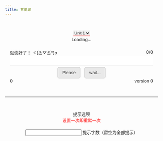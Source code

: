 ```yaml
---
title: 背单词
---
```


<link rel="stylesheet" type="text/css" href="/css/normalize.css" />
<link rel="stylesheet" type="text/css" href="/css/component.css" />
<script type="text/javascript" src="/jquery.js"></script>
<script type="text/javascript" src="/js/release.js"></script>
<style type="text/css">
	.bton {
		padding:0.6rem 0.9rem;
		font-size: 0.9rem;
		color: rgba(0,0,0,0.7);
		background-color: rgba(0,0,0,0.08);
		outline:none;
		border-color: rgba(0,0,0,0.2);
		border-style: solid;
		border-width: 1px;
		border-radius: 0.3rem;
		transition: color 0.2s, background-color 0.2s, border-color 0.2s;
	}
	.bton:hover {
		color: rgba(0,0,0,0.8);
		text-decoration: none;
		background-color: rgba(0,0,0,0.2);
		border-color: rgba(0,0,0,0.3);
	}
	.play {
		background: url('/images/youdao-img.png') no-repeat;
		background-position: -119px 3px; 
		border: none; 
		width: 16px; 
		height: 25px;
		outline: none;
	}
	.play:hover {
		background-position: -90px 3px; 
	}
	.myInput {
		transition: 0.5s;
		outline: none;
		text-align: center; 
		border-bottom: 2px solid #EEEEEE; 
		border-top: none; 
		border-left: none;
		border-right: none;
	}
	.myInput:focus {
		border-bottom: 3px solid #30FF30; 
	}
	.input-wrong {
		transition: 0.5s;
		outline: none;
		text-align: center; 
		border-top: none; 
		border-left: none;
		border-right: none;
		border-bottom: 3px solid #FF0000; 
	}
	.select {
		outline: none;
		text-align: center; 
		border-top: none; 
		border-left: none;
		border-right: none;
		border-bottom: 2px solid #FF7070; 
	}
	input::-webkit-outer-spin-button,
	input::-webkit-inner-spin-button {
		-webkit-appearance: none;
	}
	input[type="number"] {
		-moz-appearance: textfield;
	}
</style>
<div style="text-align: center; padding:2rem 1rem;">
	<div>
		<select class="select" id="unit" style="margin-bottom: 2px">
			<option value="7b_u1">Unit 1</option>
			<option value="7b_u2">Unit 2</option>
			<option value="7b_u3">Unit 3</option>
			<option value="7b_u4">Unit 4</option>
			<option value="7b_u5">Unit 5</option>
			<option value="7b_u6">Unit 6</option>
			<option value="7b_u7">Unit 7</option>
			<option value="7b_u8">Unit 8</option>
			<option value="test">测试</option>
		</select>
	</div>
	<div>
		<span id="hint">Loading...</span>
	</div>
	<div>
		<input id="play" class="play" type="button" />
	</div>
	<div style="margin-bottom: 15px;">
		<span id="notice" style="float: left">就快好了！ ヾ(≧▽≦*)o</span>
		<span id="result" style="float: right">0/0</span>
	</div>
	<div>
		<input class="myInput" type="text" id="text" autocomplete="off" style="height: 33px; width: 100%; font-size: 20px;" />
	</div>
	<div style="margin-top: 5px;">
		<button type="button" id="help" style="margin-right: 5px;" class="bton">Please</button>
		<button type="button" id="again" style="margin-left: 5px;" class="bton">wait...</button>
	</div>
	<div style="margin-bottom: 15px;">
		<span id="time" style="float: left">0</span>
		<span id="version" style="float: right;">version 0</span>
	</div>
</div>
<hr />
<div style="text-align: center; padding:2rem 1rem;">
	<div>
		<span>提示选项</span>
	</div>
	<div>
		<span><font color="red">设置一次即重默一次</font></span>
	</div>
	<div style="margin-top: 20px;">
		<span class="input input--akira">
			<input class="input__field input__field--akira" type="number" id="input-helpdiy" οnkeypress="return (/[\d]/.test(String.fromCharCode(event.keyCode)))" />
			<label class="input__label input__label--akira" for="input-helpdiy">
				<span class="input__label-content input__label-content--akira">提示字数（留空为全部提示）</span>
			</label>
		</span>
	</div>
</div>
<script type="text/javascript" src="/js/classie.js"></script>
<script type="text/javascript">
(function() {
	// trim polyfill : https://developer.mozilla.org/en-US/docs/Web/JavaScript/Reference/Global_Objects/String/Trim
	if (!String.prototype.trim) {
		(function() {
			// Make sure we trim BOM and NBSP
			var rtrim = /^[\s\uFEFF\xA0]+|[\s\uFEFF\xA0]+$/g;
			String.prototype.trim = function() {
				return this.replace(rtrim, '')
			}
		})
	}
	[].slice.call( document.querySelectorAll( 'input.input__field' ) ).forEach( function( inputEl ) {
		// in case the input is already filled..
		if( inputEl.value.trim() !== '' ) {
			classie.add( inputEl.parentNode, 'input--filled' )
		}
		// events:
		inputEl.addEventListener( 'focus', onInputFocus )
		inputEl.addEventListener( 'blur', onInputBlur )
	} )
	function onInputFocus( ev ) {
		classie.add( ev.target.parentNode, 'input--filled' )
	}
	function onInputBlur( ev ) {
		if( ev.target.value.trim() === '' ) {
			classie.remove( ev.target.parentNode, 'input--filled' )
		}
	}
})()
</script>